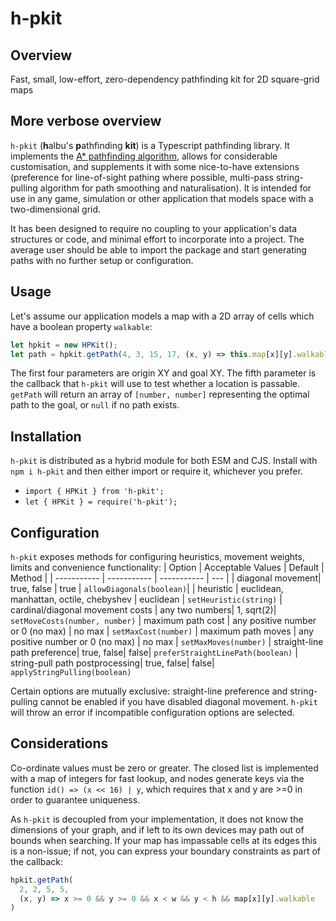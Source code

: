 # h-pkit

## Overview
Fast, small, low-effort, zero-dependency pathfinding kit for 2D square-grid maps

## More verbose overview
`h-pkit` (**h**albu's **p**athfinding **kit**) is a Typescript pathfinding library. It implements the [A* pathfinding algorithm](https://en.wikipedia.org/wiki/A*_search_algorithm), allows for considerable customisation, and supplements it with some nice-to-have extensions (preference for line-of-sight pathing where possible, multi-pass string-pulling algorithm for path smoothing and naturalisation). It is intended for use in any game, simulation or other application that models space with a two-dimensional grid.

It has been designed to require no coupling to your application's data structures or code, and minimal effort to incorporate into a project. The average user should be able to import the package and start generating paths with no further setup or configuration.

## Usage
Let's assume our application models a map with a 2D array of cells which have a boolean property `walkable`:
```typescript
let hpkit = new HPKit();
let path = hpkit.getPath(4, 3, 15, 17, (x, y) => this.map[x][y].walkable)
```
The first four parameters are origin XY and goal XY. The fifth parameter is the callback that `h-pkit` will use to test whether a location is passable. `getPath` will return an array of `[number, number]` representing the optimal path to the goal, or `null` if no path exists.

## Installation
`h-pkit` is distributed as a hybrid module for both ESM and CJS. Install with `npm i h-pkit` and then either import or require it, whichever you prefer.

  * `import { HPKit } from 'h-pkit';`
  * `let { HPKit } = require('h-pkit');`

## Configuration
`h-pkit` exposes methods for configuring heuristics, movement weights, limits and convenience functionality:
| Option      | Acceptable Values     | Default | Method |
| ----------- | ----------- | ----------- | --- |
| diagonal movement| true, false | true | `allowDiagonals(boolean)`|
| heuristic | euclidean, manhattan, octile, chebyshev | euclidean | `setHeuristic(string)`
| cardinal/diagonal movement costs | any two numbers| 1, sqrt(2)| `setMoveCosts(number, number)`
| maximum path cost | any positive number or 0 (no max) | no max | `setMaxCost(number)`
| maximum path moves | any positive number or 0 (no max) | no max | `setMaxMoves(number)`
| straight-line path preference| true, false| false| `preferStraightLinePath(boolean)`
| string-pull path postprocessing| true, false| false| `applyStringPulling(boolean)`

Certain options are mutually exclusive: straight-line preference and string-pulling cannot be enabled if you have disabled diagonal movement. `h-pkit` will throw an error if incompatible configuration options are selected.

## Considerations
Co-ordinate values must be zero or greater. The closed list is implemented with a map of integers for fast lookup, and nodes generate keys via the function `id() => (x << 16) | y`, which requires that x and y are >=0 in order to guarantee uniqueness.

As `h-pkit` is decoupled from your implementation, it does not know the dimensions of your graph, and if left to its own devices may path out of bounds when searching. If your map has impassable cells at its edges this is a non-issue; if not, you can express your boundary constraints as part of the callback:
```typescript
hpkit.getPath(
  2, 2, 5, 5,
  (x, y) => x >= 0 && y >= 0 && x < w && y < h && map[x][y].walkable
)
```